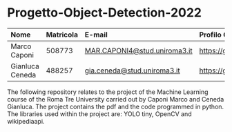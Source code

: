 # Progetto-Object-Detection-2022


| Nome | Matricola | E-mail | Profilo GitHub |
|:---|:---|:---|:---|
|Marco Caponi|508773|MAR.CAPONI4@stud.uniroma3.it|https://github.com/MarcoCap13|
|Gianluca Ceneda|488257|gia.ceneda@stud.uniroma3.it|https://github.com/GigiCene95|


The following repository relates to the project of the Machine Learning course of the Roma Tre University carried out by Caponi Marco and Ceneda Gianluca. The project contains the pdf and the code programmed in python. The libraries used within the project are: YOLO tiny, OpenCV and wikipediaapi.
